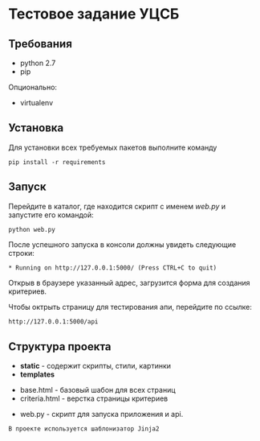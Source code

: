 Тестовое задание УЦСБ
============

## Требования

- python 2.7
- pip

Опционально:
- virtualenv

## Установка

Для установки всех требуемых пакетов выполните команду

```shell
pip install -r requirements
```

## Запуск

Перейдите в каталог, где находится скрипт  с именем *web.py* и запустите его командой:

```shell
python web.py 
```

После успешного запуска в консоли должны увидеть следующие строки:

```shell
* Running on http://127.0.0.1:5000/ (Press CTRL+C to quit) 
```

Открыв в браузере указанный адрес, загрузится форма для создания критериев.

Чтобы октрыть страницу для тестирования апи, перейдите по ссылке: 

```html
http://127.0.0.1:5000/api
```

## Структура проекта

- **static** - содержит скрипты, стили, картинки
- **templates**
 * base.html - базовый шабон для всех страниц
 * criteria.html - верстка страницы критериев
- web.py - скрипт для запуска приложения и api.

```html
В проекте используется шаблонизатор Jinja2
```
